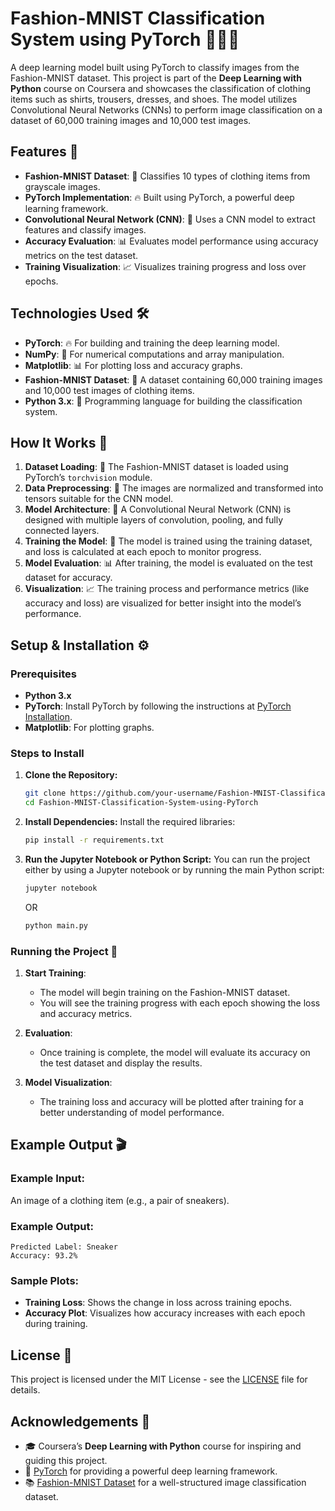 # Fashion-MNIST Classification System using PyTorch 🧥👗👟

A deep learning model built using PyTorch to classify images from the Fashion-MNIST dataset. This project is part of the **Deep Learning with Python** course on Coursera and showcases the classification of clothing items such as shirts, trousers, dresses, and shoes. The model utilizes Convolutional Neural Networks (CNNs) to perform image classification on a dataset of 60,000 training images and 10,000 test images.

## Features 🌟

- **Fashion-MNIST Dataset**: 📸 Classifies 10 types of clothing items from grayscale images.
- **PyTorch Implementation**: 🔥 Built using PyTorch, a powerful deep learning framework.
- **Convolutional Neural Network (CNN)**: 🧠 Uses a CNN model to extract features and classify images.
- **Accuracy Evaluation**: 📊 Evaluates model performance using accuracy metrics on the test dataset.
- **Training Visualization**: 📈 Visualizes training progress and loss over epochs.

## Technologies Used 🛠️

- **PyTorch**: 🔥 For building and training the deep learning model.
- **NumPy**: 🧮 For numerical computations and array manipulation.
- **Matplotlib**: 📊 For plotting loss and accuracy graphs.
- **Fashion-MNIST Dataset**: 🧥 A dataset containing 60,000 training images and 10,000 test images of clothing items.
- **Python 3.x**: 🐍 Programming language for building the classification system.

## How It Works 🚀

1. **Dataset Loading**: 🧥 The Fashion-MNIST dataset is loaded using PyTorch’s `torchvision` module.
2. **Data Preprocessing**: 🧹 The images are normalized and transformed into tensors suitable for the CNN model.
3. **Model Architecture**: 🧠 A Convolutional Neural Network (CNN) is designed with multiple layers of convolution, pooling, and fully connected layers.
4. **Training the Model**: 🚀 The model is trained using the training dataset, and loss is calculated at each epoch to monitor progress.
5. **Model Evaluation**: 📊 After training, the model is evaluated on the test dataset for accuracy.
6. **Visualization**: 📈 The training process and performance metrics (like accuracy and loss) are visualized for better insight into the model’s performance.

## Setup & Installation ⚙️

### Prerequisites

- **Python 3.x**
- **PyTorch**: Install PyTorch by following the instructions at [PyTorch Installation](https://pytorch.org/get-started/locally/).
- **Matplotlib**: For plotting graphs.

### Steps to Install

1. **Clone the Repository:**
   ```bash
   git clone https://github.com/your-username/Fashion-MNIST-Classification-System-using-PyTorch.git
   cd Fashion-MNIST-Classification-System-using-PyTorch
   ```

2. **Install Dependencies:**
   Install the required libraries:
   ```bash
   pip install -r requirements.txt
   ```

3. **Run the Jupyter Notebook or Python Script:**
   You can run the project either by using a Jupyter notebook or by running the main Python script:
   ```bash
   jupyter notebook
   ```
   OR
   ```bash
   python main.py
   ```

### Running the Project 🏃

1. **Start Training**:
   - The model will begin training on the Fashion-MNIST dataset.
   - You will see the training progress with each epoch showing the loss and accuracy metrics.
   
2. **Evaluation**:
   - Once training is complete, the model will evaluate its accuracy on the test dataset and display the results.

3. **Model Visualization**:
   - The training loss and accuracy will be plotted after training for a better understanding of model performance.

## Example Output 🎬

### Example Input:
An image of a clothing item (e.g., a pair of sneakers).

### Example Output:
```
Predicted Label: Sneaker
Accuracy: 93.2%
```

### Sample Plots:
- **Training Loss**: Shows the change in loss across training epochs.
- **Accuracy Plot**: Visualizes how accuracy increases with each epoch during training.


## License 📝

This project is licensed under the MIT License - see the [LICENSE](LICENSE) file for details.

## Acknowledgements 🙏

- 🎓 Coursera’s **Deep Learning with Python** course for inspiring and guiding this project.
- 🧠 [PyTorch](https://pytorch.org/) for providing a powerful deep learning framework.
- 📚 [Fashion-MNIST Dataset](https://github.com/zalandoresearch/fashion-mnist) for a well-structured image classification dataset.

